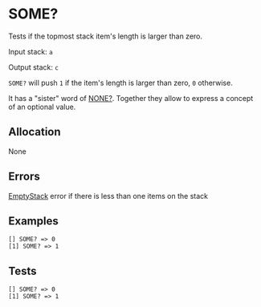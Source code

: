 # SOME?

Tests if the topmost stack item's length is larger than zero.

Input stack: `a`

Output stack: `c`

`SOME?` will push `1` if the item's length is larger than zero, `0` otherwise.

It has a "sister" word of [NONE?](NONEP.md). Together they allow to
express a concept of an optional value.

## Allocation

None

## Errors

[EmptyStack](./ERRORS/EmptyStack.md) error if there is less than one items on the stack

## Examples

```
[] SOME? => 0
[1] SOME? => 1
```

## Tests

```
[] SOME? => 0
[1] SOME? => 1
```